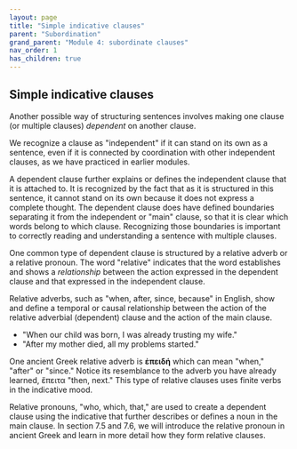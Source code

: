 ```yaml
---
layout: page
title: "Simple indicative clauses"
parent: "Subordination"
grand_parent: "Module 4: subordinate clauses"
nav_order: 1
has_children: true
---
```


## Simple indicative clauses


Another possible way of structuring sentences involves making one clause (or multiple clauses) *dependent* on another clause. 

We recognize a clause as "independent" if it can stand on its own as a sentence, even if it is connected by coordination with other independent clauses, as we have practiced in earlier modules. 

A dependent clause further explains or defines the independent clause that it is attached to. It is recognized by the fact that as it is structured in this sentence, it cannot stand on its own because it does not express a complete thought. The dependent clause does have defined boundaries separating it from the independent or "main" clause, so that it is clear which words belong to which clause. Recognizing those boundaries is important to correctly reading and understanding a sentence with multiple clauses.

One common type of dependent clause is structured by a relative adverb or a relative pronoun. The word "relative" indicates that the word establishes and shows a *relationship* between the action expressed in the dependent clause and that expressed in the independent clause.

Relative adverbs, such as "when, after, since, because" in English, show and define a temporal or causal relationship between the action of the relative adverbial (dependent) clause and the action of the main clause. 
- "When our child was born, I was already trusting my wife."
- "After my mother died, all my problems started."

One ancient Greek relative adverb is **ἐπειδή** which can mean "when," "after" or "since." Notice its resemblance to the adverb you have already learned, ἔπειτα "then, next." This type of relative clauses uses finite verbs in the indicative mood.

Relative pronouns, "who, which, that," are used to create a dependent clause using the indicative that further describes or defines a noun in the main clause. In section 7.5 and 7.6, we will introduce the relative pronoun in ancient Greek and learn in more detail how they form relative clauses.
